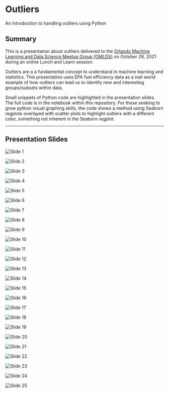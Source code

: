 # Outliers
An introduction to handling outliers using Python

## Summary
This is a presentation about outliers delivered to the 
[Orlando Machine Learning and Data Science Meetup Group (OMLDS)](https://www.meetup.com/Orlando-MLDS/) 
on October 26, 2021 during an online Lunch and Learn session.

Outliers are a a fundamental concept to understand in machine learning and 
statistics.  This presentation uses EPA fuel efficiency data as a real world 
example of how outliers can lead us to identify new and interesting 
groups/subsets within data.  

Small snippets of Python code are highlighted in the presentation slides.  The
full code is in the notebook within this repository.  For those seeking to 
grow python visual graphing skills, the code shows a method using Seaborn 
regplots overlayed with scatter plots to highlight outliers with a different 
color, something not inherent in the Seaborn regplot.

---
## Presentation Slides
![Slide 1](https://github.com/RBergeron/OMLDS_Outliers/blob/main/images/Slide1.PNG)

![Slide 2](https://github.com/RBergeron/OMLDS_Outliers/blob/main/images/Slide2.PNG)

![Slide 3](https://github.com/RBergeron/OMLDS_Outliers/blob/main/images/Slide3.PNG)

![Slide 4](https://github.com/RBergeron/OMLDS_Outliers/blob/main/images/Slide4.PNG)

![Slide 5](https://github.com/RBergeron/OMLDS_Outliers/blob/main/images/Slide5.PNG)

![Slide 6](https://github.com/RBergeron/OMLDS_Outliers/blob/main/images/Slide6.PNG)

![Slide 7](https://github.com/RBergeron/OMLDS_Outliers/blob/main/images/Slide7.PNG)

![Slide 8](https://github.com/RBergeron/OMLDS_Outliers/blob/main/images/Slide8.PNG)

![Slide 9](https://github.com/RBergeron/OMLDS_Outliers/blob/main/images/Slide9.PNG)

![Slide 10](https://github.com/RBergeron/OMLDS_Outliers/blob/main/images/Slide10.PNG)

![Slide 11](https://github.com/RBergeron/OMLDS_Outliers/blob/main/images/Slide11.PNG)

![Slide 12](https://github.com/RBergeron/OMLDS_Outliers/blob/main/images/Slide12.PNG)

![Slide 13](https://github.com/RBergeron/OMLDS_Outliers/blob/main/images/Slide13.PNG)

![Slide 14](https://github.com/RBergeron/OMLDS_Outliers/blob/main/images/Slide14.PNG)

![Slide 15](https://github.com/RBergeron/OMLDS_Outliers/blob/main/images/Slide15.PNG)

![Slide 16](https://github.com/RBergeron/OMLDS_Outliers/blob/main/images/Slide16.PNG)

![Slide 17](https://github.com/RBergeron/OMLDS_Outliers/blob/main/images/Slide17.PNG)

![Slide 18](https://github.com/RBergeron/OMLDS_Outliers/blob/main/images/Slide18.PNG)

![Slide 19](https://github.com/RBergeron/OMLDS_Outliers/blob/main/images/Slide19.PNG)

![Slide 20](https://github.com/RBergeron/OMLDS_Outliers/blob/main/images/Slide20.PNG)

![Slide 21](https://github.com/RBergeron/OMLDS_Outliers/blob/main/images/Slide21.PNG)

![Slide 22](https://github.com/RBergeron/OMLDS_Outliers/blob/main/images/Slide22.PNG)

![Slide 23](https://github.com/RBergeron/OMLDS_Outliers/blob/main/images/Slide23.PNG)

![Slide 24](https://github.com/RBergeron/OMLDS_Outliers/blob/main/images/Slide24.PNG)

![Slide 25](https://github.com/RBergeron/OMLDS_Outliers/blob/main/images/Slide25.PNG)

